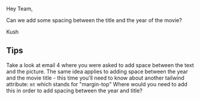 Hey Team,

Can we add some spacing between the title and the year of the movie?

Kush

## Tips

Take a look at email 4 where you were asked to add space between the text and the picture. The same idea applies to 
adding space between the year and the movie title - this time you'll need to know about another tailwind attribute: `mt`
which stands for "margin-top" Where would you need to add this in order to add spacing between the year and title?